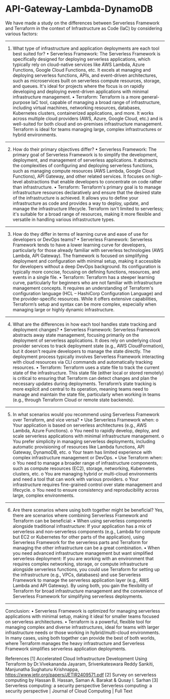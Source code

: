 # API-Gateway-Lambda-DynamoDB

We have made a study on the differences between Serverless Framework and Terraform in the context of Infrastructure as Code (IaC) by considering various factors:
________________________________________
1. What type of infrastructure and application deployments are each tool best suited for?
•	Serverless Framework:
The Serverless Framework is specifically designed for deploying serverless applications, which typically rely on cloud-native services like AWS Lambda, Azure Functions, Google Cloud Functions, etc. It excels at managing and deploying serverless functions, APIs, and event-driven architectures, such as microservices built on serverless compute resources, storage, and queues. It's ideal for projects where the focus is on rapidly developing and deploying event-driven applications with minimal infrastructure management.
•	Terraform:
Terraform is a more general-purpose IaC tool, capable of managing a broad range of infrastructure, including virtual machines, networking resources, databases, Kubernetes clusters, containerized applications, and more. It works across multiple cloud providers (AWS, Azure, Google Cloud, etc.) and is well-suited for both cloud and on-premises infrastructure management. Terraform is ideal for teams managing large, complex infrastructures or hybrid environments.
________________________________________
2. How do their primary objectives differ?
•	Serverless Framework:
The primary goal of Serverless Framework is to simplify the development, deployment, and management of serverless applications. It abstracts the complexities of configuring and deploying serverless functions, such as managing compute resources (AWS Lambda, Google Cloud Functions), API Gateway, and other related services. It focuses on high-level abstractions that enable developers to concentrate on code rather than infrastructure.
•	Terraform:
Terraform's primary goal is to manage infrastructure resources declaratively and ensure that the desired state of the infrastructure is achieved. It allows you to define your infrastructure as code and provides a way to deploy, update, and manage the infrastructure lifecycle. Terraform isn't limited to serverless; it's suitable for a broad range of resources, making it more flexible and versatile in handling various infrastructure types.
________________________________________
3. How do they differ in terms of learning curve and ease of use for developers or DevOps teams?
•	Serverless Framework:
Serverless Framework tends to have a lower learning curve for developers, particularly for those already familiar with serverless technologies (AWS Lambda, API Gateway). The framework is focused on simplifying deployment and configuration with minimal setup, making it accessible for developers without a deep DevOps background. Its configuration is typically more concise, focusing on defining functions, resources, and events in a single file.
•	Terraform:
Terraform has a steeper learning curve, particularly for beginners who are not familiar with infrastructure management concepts. It requires an understanding of Terraform's configuration language (HCL – HashiCorp Configuration Language) and the provider-specific resources. While it offers extensive capabilities, Terraform’s setup and syntax can be more complex, especially when managing large or highly dynamic infrastructure.
________________________________________
4. What are the differences in how each tool handles state tracking and deployment changes?
•	Serverless Framework:
Serverless Framework abstracts away state management, focusing primarily on the deployment of serverless applications. It does rely on underlying cloud provider services to track deployment state (e.g., AWS CloudFormation), but it doesn't require developers to manage the state directly. The deployment process typically involves Serverless Framework interacting with cloud resources via CLI commands and automatically tracking resources.
•	Terraform:
Terraform uses a state file to track the current state of the infrastructure. This state file (either local or stored remotely) is critical to ensuring that Terraform can detect changes and plan the necessary updates during deployments. Terraform’s state tracking is more explicit and central to its operation, meaning teams need to manage and maintain the state file, particularly when working in teams (e.g., through Terraform Cloud or remote state backends).
________________________________________
5. In what scenarios would you recommend using Serverless Framework over Terraform, and vice versa?
•	Use Serverless Framework when:
o	Your application is based on serverless architectures (e.g., AWS Lambda, Azure Functions).
o	You need to rapidly develop, deploy, and scale serverless applications with minimal infrastructure management.
o	You prefer simplicity in managing serverless deployments, including automatic provisioning of resources like Lambda functions, API Gateway, DynamoDB, etc.
o	Your team has limited experience with complex infrastructure management or DevOps.
•	Use Terraform when:
o	You need to manage a broader range of infrastructure components, such as compute resources (EC2), storage, networking, Kubernetes clusters, etc.
o	You are managing hybrid or multi-cloud environments and need a tool that can work with various providers.
o	Your infrastructure requires fine-grained control over state management and lifecycle.
o	You need to ensure consistency and reproducibility across large, complex environments.
________________________________________
6. Are there scenarios where using both together might be beneficial?
Yes, there are scenarios where combining Serverless Framework and Terraform can be beneficial:
•	When using serverless components alongside traditional infrastructure:
If your application has a mix of serverless and non-serverless components (e.g., Lambda for compute but EC2 or Kubernetes for other parts of the application), using Serverless Framework for the serverless parts and Terraform for managing the other infrastructure can be a great combination.
•	When you need advanced infrastructure management but want simplified serverless deployment:
If you are working with an environment that requires complex networking, storage, or compute infrastructure alongside serverless functions, you could use Terraform for setting up the infrastructure (e.g., VPCs, databases) and use Serverless Framework to manage the serverless application layer (e.g., AWS Lambda and API Gateway).
By using both, you gain the flexibility of Terraform for broad infrastructure management and the convenience of Serverless Framework for simplifying serverless deployments.
________________________________________
Conclusion:
•	Serverless Framework is optimized for managing serverless applications with minimal setup, making it ideal for smaller teams focused on serverless architectures.
•	Terraform is a powerful, flexible tool for managing complex and diverse infrastructures, ideal for teams with larger infrastructure needs or those working in hybrid/multi-cloud environments.
In many cases, using both together can provide the best of both worlds, where Terraform manages the heavy infrastructure and Serverless Framework simplifies serverless application deployments.

References
[1] Accelerated Cloud Infrastructure Development Using Terraform  by Dr.Vivekananda Jayaram, Srivenkateswara Reddy Sankiti, Manjunatha Sughaturu Krishnappa,
https://www.jetir.org/papers/JETIR2409571.pdf
[2] Survey on serverless computing by Hassan B. Hassan, Saman A. Barakat & Qusay I. Sarhan 
[3] Serverless computing: a security perspective
Serverless computing: a security perspective | Journal of Cloud Computing | Full Text

